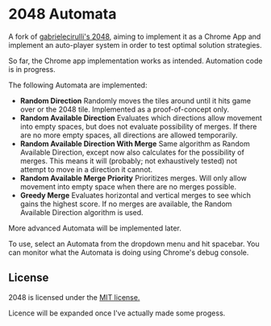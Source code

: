 # 2048 Automata
A fork of [gabrielecirulli's 2048](https://github.com/gabrielecirulli/2048),
  aiming to implement it as a Chrome App and implement an auto-player system in
  order to test optimal solution strategies.

So far, the Chrome app implementation works as intended. Automation code is in
  progress.

The following Automata are implemented:
* **Random Direction** 
  Randomly moves the tiles around until it hits game over or the 2048 tile. 
  Implemented as a proof-of-concept only.
* **Random Available Direction** Evaluates which directions allow movement into
  empty spaces, but does not evaluate possibility of merges. If there are no
  more empty spaces, all directions are allowed temporarily.
* **Random Available Direction With Merge** Same algorithm as Random Available
  Direction, except now also calculates for the possibility of merges. This
  means it will (probably; not exhaustively tested) not attempt to move in a
  direction it cannot.
* **Random Available Merge Priority** Prioritizes merges. Will only allow
  movement into empty space when there are no merges possible.
* **Greedy Merge** Evaluates horizontal and vertical merges to see which gains
  the highest score. If no merges are available, the Random Available Direction
  algorithm is used.

More advanced Automata will be implemented later. 

To use, select an Automata from the dropdown menu and hit spacebar. You can
  monitor what the Automata is doing using Chrome's debug console.

## License
2048 is licensed under the [MIT
  license.](https://github.com/gabrielecirulli/2048/blob/master/LICENSE.txt)

Licence will be expanded once I've actually made some progess.

